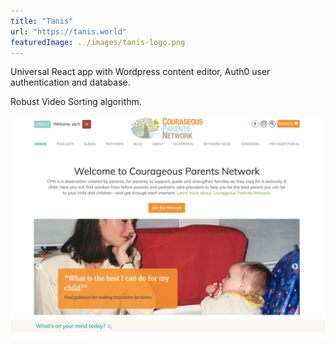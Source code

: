 ```yaml
---
title: "Tanis"
url: "https://tanis.world"
featuredImage: ../images/tanis-logo.png
---
```


Universal React app with Wordpress content editor, Auth0 user authentication and database.

Robust Video Sorting algorithm.

![Courageous Parents Network Homepage](../images/Z_cpn_home.png)
